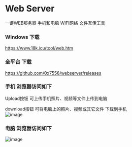 # Web Server
一键WEB服务器 手机和电脑 WIFI网络 文件互传工具

### Windows 下载
https://www.18k.icu/tool/web.htm

### 全平台 下载
https://github.com/0x7556/webserver/releases

### 手机 浏览器访问如下

Upload按钮 可上传手机照片、视频等文件上传到电脑<br>

download按钮 可将电脑上的照片、视频或其它文件 下载到手机<br>
![image](http://www.18k.icu/img/web_iphone.png)

### 电脑 浏览器访问如下
![image](http://www.18k.icu/img/web.png)
